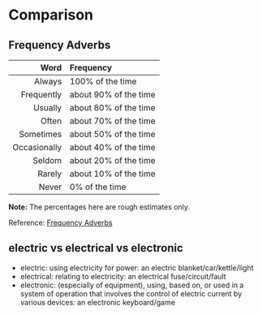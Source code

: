 # Comparison

## Frequency Adverbs

| Word | Frequency |
|-----:|:----------|
| Always | 100% of the time |
| Frequently | about 90% of the time |
| Usually | about 80% of the time |
| Often | about 70% of the time |
| Sometimes | about 50% of the time |
| Occasionally | about 40% of the time |
| Seldom | about 20% of the time |
| Rarely | about 10% of the time |
| Never | 0% of the time |

**Note:** The percentages here are rough estimates only.

Reference: [Frequency Adverbs](https://eslgold.com/grammar/frequency_adverbs/)

## electric vs electrical vs electronic

- electric: using electricity for power: an electric blanket/car/kettle/light
- electrical: relating to electricity: an electrical fuse/circuit/fault
- electronic: (especially of equipment), using, based on, or used in a system of operation that involves the control of electric current by various devices: an electronic keyboard/game

